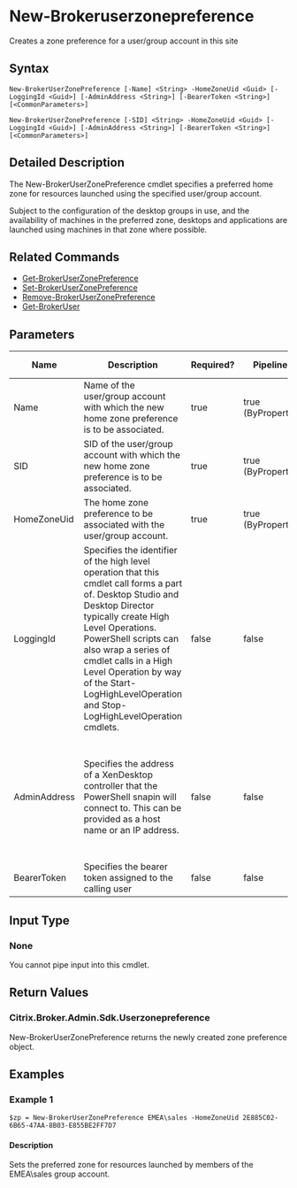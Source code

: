 ﻿
# New-Brokeruserzonepreference
Creates a zone preference for a user/group account in this site
## Syntax
```
New-BrokerUserZonePreference [-Name] <String> -HomeZoneUid <Guid> [-LoggingId <Guid>] [-AdminAddress <String>] [-BearerToken <String>] [<CommonParameters>]

New-BrokerUserZonePreference [-SID] <String> -HomeZoneUid <Guid> [-LoggingId <Guid>] [-AdminAddress <String>] [-BearerToken <String>] [<CommonParameters>]
```
## Detailed Description
The New-BrokerUserZonePreference cmdlet specifies a preferred home zone for resources launched using the specified user/group account.

Subject to the configuration of the desktop groups in use, and the availability of machines in the preferred zone, desktops and applications are launched using machines in that zone where possible.


## Related Commands

* [Get-BrokerUserZonePreference](../Get-BrokerUserZonePreference/)
* [Set-BrokerUserZonePreference](../Set-BrokerUserZonePreference/)
* [Remove-BrokerUserZonePreference](../Remove-BrokerUserZonePreference/)
* [Get-BrokerUser](../Get-BrokerUser/)
## Parameters
| Name   | Description | Required? | Pipeline Input | Default Value |
| --- | --- | --- | --- | --- |
| Name | Name of the user/group account with which the new home zone preference is to be associated. | true | true (ByPropertyName) |  |
| SID | SID of the user/group account with which the new home zone preference is to be associated. | true | true (ByPropertyName) |  |
| HomeZoneUid | The home zone preference to be associated with the user/group account. | true | true (ByPropertyName) |  |
| LoggingId | Specifies the identifier of the high level operation that this cmdlet call forms a part of. Desktop Studio and Desktop Director typically create High Level Operations. PowerShell scripts can also wrap a series of cmdlet calls in a High Level Operation by way of the Start-LogHighLevelOperation and Stop-LogHighLevelOperation cmdlets. | false | false |  |
| AdminAddress | Specifies the address of a XenDesktop controller that the PowerShell snapin will connect to. This can be provided as a host name or an IP address. | false | false | Localhost. Once a value is provided by any cmdlet, this value will become the default. |
| BearerToken | Specifies the bearer token assigned to the calling user | false | false |  |

## Input Type

### None
You cannot pipe input into this cmdlet.
## Return Values

### Citrix.Broker.Admin.Sdk.Userzonepreference
New-BrokerUserZonePreference returns the newly created zone preference object.
## Examples

### Example 1
```
$zp = New-BrokerUserZonePreference EMEA\sales -HomeZoneUid 2E885C02-6B65-47AA-8B03-E855BE2FF7D7
```
#### Description
Sets the preferred zone for resources launched by members of the EMEA\\sales group account.
